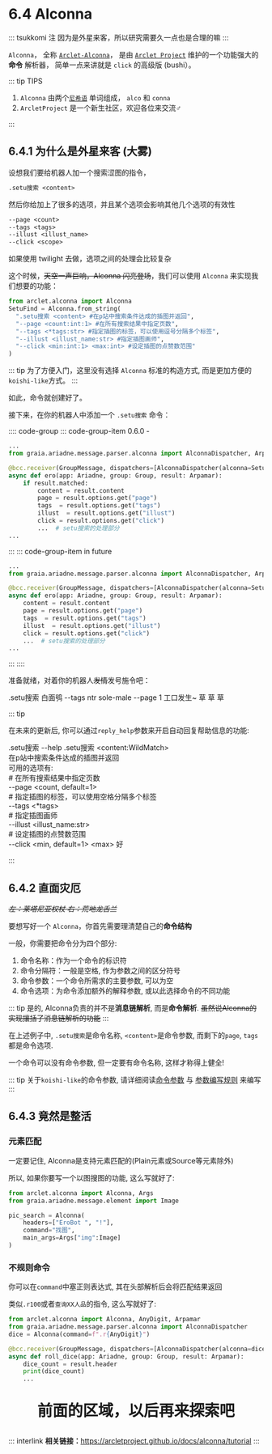# 6.4 Alconna

::: tsukkomi 注
因为是外星来客，所以研究需要久一点也是合理的嘛
:::

`Alconna`， 全称 [`Arclet-Alconna`](https://github.com/ArcletProject/Alconna)，
是由 [`Arclet Project`](https://github.com/ArcletProject) 维护的一个功能强大的 **命令** 解析器，
简单一点来讲就是 `click` 的高级版 (bushi）。

::: tip TIPS

1. `Alconna` 由两个[`尼希语`](http://tieba.baidu.com/p/7268094994) 单词组成， `alco` 和 `conna`
2. `ArcletProject` 是一个新生社区，欢迎各位来交流♂

:::

## 6.4.1 为什么是外星来客 (大雾)

设想我们要给机器人加一个搜索涩图的指令，

```txt
.setu搜索 <content>
```

然后你给加上了很多的选项，并且某个选项会影响其他几个选项的有效性

```txt
--page <count>
--tags <tags>
--illust <illust_name>
--click <scope>
```

如果使用 twilight 去做，选项之间的处理会比较复杂

这个时候，~~天空一声巨响，Alconna 闪亮登场~~，我们可以使用 `Alconna` 来实现我们想要的功能：

``` python
from arclet.alconna import Alconna
SetuFind = Alconna.from_string(
  ".setu搜索 <content> #在p站中搜索条件达成的插图并返回",
  "--page <count:int:1> #在所有搜索结果中指定页数",
  "--tags <*tags:str> #指定插图的标签，可以使用逗号分隔多个标签",
  "--illust <illust_name:str> #指定插图画师",
  "--click <min:int:1> <max:int> #设定插图的点赞数范围"
)
```

::: tip
为了方便入门，这里没有选择 `Alconna` 标准的构造方式, 而是更加方便的`koishi-like`方式。
:::

如此，命令就创建好了。

接下来，在你的机器人中添加一个 `.setu搜索` 命令：

:::: code-group
::: code-group-item 0.6.0 -

``` python
...
from graia.ariadne.message.parser.alconna import AlconnaDispatcher, Arpamar

@bcc.receiver(GroupMessage, dispatchers=[AlconnaDispatcher(alconna=SetuFind)])
async def ero(app: Ariadne, group: Group, result: Arpamar):
    if result.matched:
        content = result.content
        page = result.options.get("page")
        tags  = result.options.get("tags")
        illust  = result.options.get("illust")
        click = result.options.get("click")
        ...  # setu搜索的处理部分
...
```

:::
::: code-group-item in future

``` python
...
from graia.ariadne.message.parser.alconna import AlconnaDispatcher, Arpamar

@bcc.receiver(GroupMessage, dispatchers=[AlconnaDispatcher(alconna=SetuFind, reply_help=True)])
async def ero(app: Ariadne, group: Group, result: Arpamar):
    content = result.content
    page = result.options.get("page")
    tags  = result.options.get("tags")
    illust  = result.options.get("illust")
    click = result.options.get("click")
    ...  # setu搜索的处理部分
...
```

:::
::::

准备就绪，对着你的机器人~~发情~~发号施令吧：

<ChatPanel title="聊天记录">
  <ChatMessage name="群菜鸮" avatar="http://q1.qlogo.cn/g?b=qq&nk=2948531755&s=640">.setu搜索 白面鸮 --tags ntr sole-male --page 1 </ChatMessage>
  <ChatMessage name="EroEroBot" :avatar="$withBase('/avatar/ero.webp')">工口发生~</ChatMessage>
  <ChatMessage name="群菜龙" avatar="http://q1.qlogo.cn/g?b=qq&nk=2544704967&s=640">草</ChatMessage>
  <ChatMessage name="群菜鸡" avatar="http://q1.qlogo.cn/g?b=qq&nk=1450069615&s=640">草</ChatMessage>
  <ChatMessage name="群菜鸮" avatar="http://q1.qlogo.cn/g?b=qq&nk=2948531755&s=640">草</ChatMessage>
</ChatPanel>

::: tip

在未来的更新后, 你可以通过`reply_help`参数来开启自动回复帮助信息的功能:

<ChatPanel title="聊天记录">
<ChatMessage name="群菜鸮" avatar="http://q1.qlogo.cn/g?b=qq&nk=2948531755&s=640">.setu搜索 --help</ChatMessage>
<ChatMessage name="EroEroBot" :avatar="$withBase('/avatar/ero.webp')">.setu搜索 &lt;content:WildMatch&gt;<br>
在p站中搜索条件达成的插图并返回<br>可用的选项有:<br>
# 在所有搜索结果中指定页数<br>  --page &lt;count, default=1&gt;<br>
# 指定插图的标签，可以使用空格分隔多个标签<br>  --tags &lt;*tags&gt;<br>
# 指定插图画师<br>  --illust &lt;illust_name:str&gt;<br>
# 设定插图的点赞数范围<br>  --click &lt;min, default=1&gt; &lt;max&gt;</ChatMessage>
<ChatMessage name="群菜龙" avatar="http://q1.qlogo.cn/g?b=qq&nk=2544704967&s=640">好</ChatMessage>
</ChatPanel>

:::

## 6.4.2 直面灾厄

_~~左：莱塔尼亚权杖 右：荒地龙舌兰~~_

要想写好一个 `Alconna`，你首先需要理清楚自己的**命令结构**

一般，你需要把命令分为四个部分:

1. 命令名称：作为一个命令的标识符
2. 命令分隔符：一般是空格, 作为参数之间的区分符号
3. 命令参数：一个命令所需求的主要参数, 可以为空
4. 命令选项：为命令添加额外的解释参数, 或以此选择命令的不同功能

::: tip
是的, Alconna负责的并不是**消息链解析**, 而是**命令解析**.
~~虽然说Alconna的实现攘括了消息链解析的功能~~
:::

在上述例子中, `.setu搜索`是命令名称, `<content>`是命令参数, 而剩下的`page`, `tags`都是命令选项.

一个命令可以没有命令参数, 但一定要有命令名称, 这样才称得上健全!

::: tip
关于`koishi-like`的命令参数, 请详细阅读[命令参数](https://arcletproject.github.io/docs/alconna/basic/alconna-args) 与
[参数编写规则](https://arcletproject.github.io/docs/alconna/constructs/koishi-like#%E7%BC%96%E5%86%99%E8%A7%84%E5%88%99)
来编写
:::

## 6.4.3 竟然是整活

### 元素匹配
一定要记住, Alconna是支持元素匹配的(Plain元素或Source等元素除外)

所以, 如果你要写一个以图搜图的功能, 这么写就好了:

```python
from arclet.alconna import Alconna, Args
from graia.ariadne.message.element import Image

pic_search = Alconna(
    headers=["EroBot ", "!"],
    command="找图",
    main_args=Args["img":Image]
)
```

### 不规则命令
你可以在`command`中塞正则表达式, 其在头部解析后会将匹配结果返回

类似`.r100`或者`查询XX人品`的指令, 这么写就好了:

```python
from arclet.alconna import Alconna, AnyDigit, Arpamar
from graia.ariadne.message.parser.alconna import AlconnaDispatcher
dice = Alconna(command=f".r{AnyDigit}")

@bcc.receiver(GroupMessage, dispatchers=[AlconnaDispatcher(alconna=dice)])
async def roll_dice(app: Ariadne, group: Group, result: Arpamar):
    dice_count = result.header
    print(dice_count)
    ...
```

<p align="center" style="font-size: 30px"><strong>前面的区域，以后再来探索吧</strong></p>

<Loading></Loading>

::: interlink
**相关链接：**<https://arcletproject.github.io/docs/alconna/tutorial>
:::
